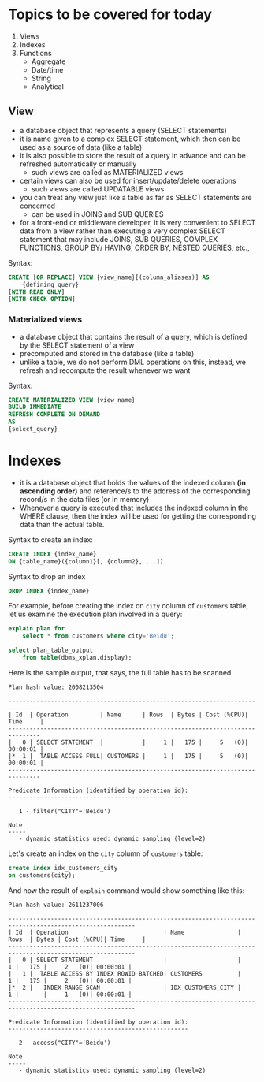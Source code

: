 # Topics to be covered for today

1. Views
1. Indexes
1. Functions
    - Aggregate
    - Date/time
    - String
    - Analytical


## View

- a database object that represents a query (SELECT statements)
- it is name given to a complex SELECT statement, which then can be used as a source of data (like a table)
- it is also possible to store the result of a query in advance and can be refreshed automatically or manually
    - such views are called as MATERIALIZED views
- certain views can also be used for insert/update/delete operations
    - such views are called UPDATABLE views
- you can treat any view just like a table as far as SELECT statements are concerned
    - can be used in JOINS and SUB QUERIES
- for a front-end or middleware developer, it is very convenient to SELECT data from a view rather than executing a very complex SELECT statement that may include JOINS, SUB QUERIES, COMPLEX FUNCTIONS, GROUP BY/ HAVING, ORDER BY, NESTED QUERIES, etc.,

Syntax:

```sql
CREATE [OR REPLACE] VIEW {view_name}[(column_aliases)] AS
    {defining_query}
[WITH READ ONLY]
[WITH CHECK OPTION]
```

### Materialized views

- a database object that contains the result of a query, which is defined by the SELECT statement of a view
- precomputed and stored in the database (like a table)
- unlike a table, we do not perform DML operations on this, instead, we refresh and recompute the result whenever we want


Syntax:

```sql
CREATE MATERIALIZED VIEW {view_name}
BUILD IMMEDIATE
REFRESH COMPLETE ON DEMAND
AS
{select_query}
```

# Indexes

- it is a database object that holds the values of the indexed column __(in ascending order)__ and reference/s to the address of the corresponding record/s in the data files (or in memory)
- Whenever a query is executed that includes the indexed column in the WHERE clause, then the index will be used for getting the corresponding data than the actual table.

Syntax to create an index:

```sql
CREATE INDEX {index_name}
ON {table_name}({column1}[, {column2}, ...])
```

Syntax to drop an index

```sql
DROP INDEX {index_name}
```

For example, before creating the index on `city` column of `customers` table, let us examine the execution plan involved in a query:

```sql
explain plan for 
    select * from customers where city='Beidu';

select plan_table_output
    from table(dbms_xplan.display);
```

Here is the sample output, that says, the full table has to be scanned.

```
Plan hash value: 2008213504
 
-------------------------------------------------------------------------------
| Id  | Operation         | Name      | Rows  | Bytes | Cost (%CPU)| Time     |
-------------------------------------------------------------------------------
|   0 | SELECT STATEMENT  |           |     1 |   175 |     5   (0)| 00:00:01 |
|*  1 |  TABLE ACCESS FULL| CUSTOMERS |     1 |   175 |     5   (0)| 00:00:01 |
-------------------------------------------------------------------------------
 
Predicate Information (identified by operation id):
---------------------------------------------------
 
   1 - filter("CITY"='Beidu')
 
Note
-----
   - dynamic statistics used: dynamic sampling (level=2)
```

Let's create an index on the `city` column of `customers` table:

```sql
create index idx_customers_city
on customers(city);
```

And now the result of `explain` command would show something like this:

```
Plan hash value: 2611237006
 
----------------------------------------------------------------------------------------------------------
| Id  | Operation                           | Name               | Rows  | Bytes | Cost (%CPU)| Time     |
----------------------------------------------------------------------------------------------------------
|   0 | SELECT STATEMENT                    |                    |     1 |   175 |     2   (0)| 00:00:01 |
|   1 |  TABLE ACCESS BY INDEX ROWID BATCHED| CUSTOMERS          |     1 |   175 |     2   (0)| 00:00:01 |
|*  2 |   INDEX RANGE SCAN                  | IDX_CUSTOMERS_CITY |     1 |       |     1   (0)| 00:00:01 |
----------------------------------------------------------------------------------------------------------
 
Predicate Information (identified by operation id):
---------------------------------------------------
 
   2 - access("CITY"='Beidu')
 
Note
-----
   - dynamic statistics used: dynamic sampling (level=2)
```